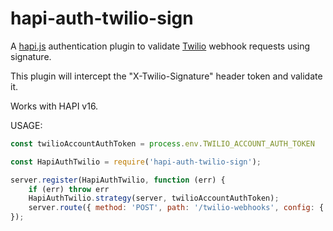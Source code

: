 # hapi-auth-twilio-sign
A [hapi.js](http://hapijs.com/) authentication plugin to validate [Twilio](https://www.twilio.com) webhook requests using signature.

This plugin will intercept the "X-Twilio-Signature" header token and validate it.

Works with HAPI v16.

USAGE:

```js
const twilioAccountAuthToken = process.env.TWILIO_ACCOUNT_AUTH_TOKEN

const HapiAuthTwilio = require('hapi-auth-twilio-sign');

server.register(HapiAuthTwilio, function (err) {
    if (err) throw err
    HapiAuthTwilio.strategy(server, twilioAccountAuthToken);
    server.route({ method: 'POST', path: '/twilio-webhooks', config: { auth: 'twilio' } });
});
```
